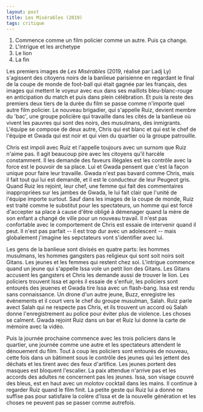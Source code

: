```yaml
---
layout: post
title: Les Misérables (2019)
tags: critique
---
```


1. Commence comme un film policier comme un autre. Puis ça change.
2. L'intrigue et les archetype
3. Le lion
4. La fin


Les premiers images de _Les Misérables_ (2019, réalisé par Ladj Ly) 
s'agissent des citoyens noirs de la banlieue parisienne en regardant le 
final de la coupe de monde de foot-ball qui était gagnée par les français, 
des images qui mettent le voyeur avec eux dans ses maillots bleu-blanc-rouge
en anticipation du match et puis dans plein célébration. Et puis la reste
des premiers deux tiers de la durée du film se passe comme n'importe quel 
autre film policier. Le nouveau brigadier, qui s'appelle Ruiz, devient membre 
du 'bac', une groupe policière qui travaille dans les cités de la banlieue où 
vivent les pauvres qui sont des noirs, des musulmans, des inmigrants. 
L'équipe se compose de deux autre, Chris qui est blanc et qui est le chef de
l'équipe et Gwada qui est noir et qui vien du quartier où la groupe 
patrouille.

Chris est impoli avec Ruiz et l'appelle toujours avec un surnom que
Ruiz n'aime pas. Il agit beaucoup pire avec les citoyens qu'il harcèle 
constamment. Il les demande des faveurs illégales est les contrôle avec
la force est le pouvoir de sa place. Lui et Gwada pensent que c'est la
façon unique pour faire leur travaille. Gwada n'est pas bavard comme Chris,
mais il fait tout qui lui est demandé, et il est le conducteur de leur
Peugeot gris. Quand Ruiz les rejoint, leur chef, une femme qui fait des
commentaires inappropriées sur les jambes de Gwada, le lui fait clair que
l'unité de l'équipe importe surtout. Sauf dans les images de la coupe de
monde, Ruiz est traité comme le substitut pour les spectateurs, un homme
qui est forcé d'accepter sa place à cause d'être obligé à démenager
quand la mère de son enfant a changé de ville pour un nouveau travail.
Il n'est pas confortable avec le comportement de Chris est essaie de 
intervenir quand il peut. Il n'est pas parfait -- il est trop dur avec
un adolescent -- mais globalement j'imagine les sepctateurs vont s'identifier
avec lui.

Les gens de la banlieue sont divisés en quatre parts: les hommes musulmans, 
les hommes  gangsters pas religieux qui sont soit noirs soit Gitans. 
Les jeunes et les femmes qui restent chez soi. L'intrigue commence quand
un jeune qui s'appelle Issa vole un petit lion des Gitans. Les Gitans accusent
les gangsters et Chris les demande aussi de trouver le lion. Les policiers 
trouvent Issa et après il essaie de s'enfuir, les policiers sont entourés des
jeuenes et Gwada tire Issa avec un flash-bang. Issa est rendu sans 
connaissance. Un drone d'un autre jeune, Buzz, enregistre les événements
et il court vers le chef du groupe musulman, Salah. Ruiz parle avect Salah
qui ne respecte pas Chris, et ils trouvent un accord où Salah donne
l'enregistrement au police pour éviter plus de violence. Les choses
se calment. Gwada rejoint Ruiz dans un bar et Ruiz lui donne la carte
de mémoire avec la vidéo.

Puis la journée prochaine commence avec les trois policiers dans le
quartier, une journée comme une autre et les spectateurs attendent le
dénouement du film. Tout à coup les policiers sont entourés de nouveau,
cette fois dans un bâtiment sous le contrôle des jeunes qui les jettent
des déchats et les tirent avec des feux d'artifice. Les jeunes portent
des masques est bloquent l'escalier. La paix attendue n'arrive pas et
les accords des adultes ne concernent pas les jeunes. Issa, son visage
couvré des bleus, est en haut avec un molotov cocktail dans les mains.
Il continue à regarder Ruiz quand le film finit. La petite geste qui
Ruiz lui a donné ne suffise pas pour satisfaire la colère d'Issa
et de la nouvelle génération et les choses ne peuvent pas se passer
comme autrefois.


